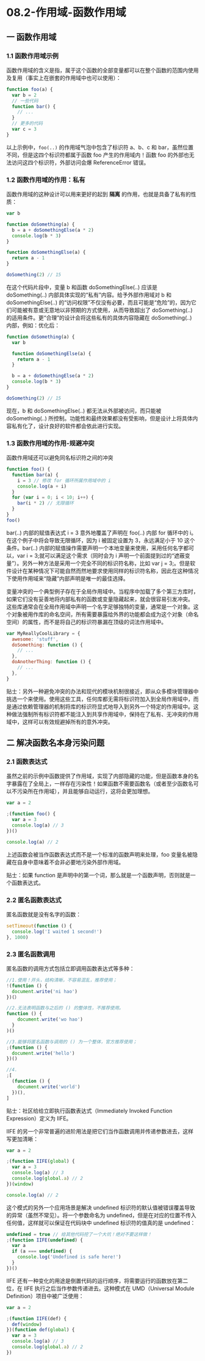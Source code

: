 # 08.2-作用域-函数作用域

## 一 函数作用域

### 1.1 函数作用域示例

函数作用域的含义是指，属于这个函数的全部变量都可以在整个函数的范围内使用及复用（事实上在嵌套的作用域中也可以使用）：

```js
function foo(a) {
  var b = 2
  // 一些代码
  function bar() {
    // ...
  }
  // 更多的代码
  var c = 3
}
```

以上示例中，`foo(..)` 的作用域气泡中包含了标识符 a、b、c 和 bar，虽然位置不同，但是这四个标识符都属于函数 foo 产生的作用域内！函数 foo 的外部也无法访问这四个标识符，外部访问会爆 ReferenceError 错误。

### 1.2 函数作用域的作用：私有

函数作用域的这种设计可以用来更好的起到 **隔离** 的作用，也就是具备了私有的性质：

```js
var b

function doSomething(a) {
  b = a + doSomethingElse(a * 2)
  console.log(b * 3)
}

function doSomethingElse(a) {
  return a - 1
}

doSomething(2) // 15
```

在这个代码片段中，变量 b 和函数 doSomethingElse(..) 应该是 doSomething(..) 内部具体实现的“私有”内容。给予外部作用域对 b 和 doSomethingElse(..) 的“访问权限”不仅没有必要，而且可能是“危险”的，因为它们可能被有意或无意地以非预期的方式使用，从而导致超出了 doSomething(..) 的适用条件。更“合理”的设计会将这些私有的具体内容隐藏在 doSomething(..) 内部，例如：优化后：

```js
function doSomething(a) {
  var b

  function doSomethingElse(a) {
    return a - 1
  }

  b = a + doSomethingElse(a * 2)
  console.log(b * 3)
}

doSomething(2) // 15
```

现在，b 和 doSomethingElse(..) 都无法从外部被访问，而只能被 doSomething(..) 所控制。功能性和最终效果都没有受影响，但是设计上将具体内容私有化了，设计良好的软件都会依此进行实现。

### 1.3 函数作用域的作用-规避冲突

函数作用域还可以避免同名标识符之间的冲突

```js
function foo() {
  function bar(a) {
    i = 3 // 修改 for 循环所属作用域中的 i
    console.log(a + i)
  }
  for (var i = 0; i < 10; i++) {
    bar(i * 2) // 无限循环
  }
}
foo()
```

bar(..) 内部的赋值表达式 i = 3 意外地覆盖了声明在 foo(..) 内部 for 循环中的 i。在这个例子中将会导致无限循环，因为 i 被固定设置为 3，永远满足小于 10 这个条件。bar(..) 内部的赋值操作需要声明一个本地变量来使用，采用任何名字都可以，var i = 3;就可以满足这个需求（同时会为 i 声明一个前面提到过的“遮蔽变量”）。另外一种方法是采用一个完全不同的标识符名称，比如 var j = 3;。但是软件设计在某种情况下可能自然而然地要求使用同样的标识符名称，因此在这种情况下使用作用域来“隐藏”内部声明是唯一的最佳选择。

变量冲突的一个典型例子存在于全局作用域中。当程序中加载了多个第三方库时，如果它们没有妥善地将内部私有的函数或变量隐藏起来，就会很容易引发冲突。
这些库通常会在全局作用域中声明一个名字足够独特的变量，通常是一个对象。这个对象被用作库的命名空间，所有需要暴露给外界的功能都会成为这个对象（命名空间）的属性，而不是将自己的标识符暴漏在顶级的词法作用域中。

```js
var MyReallyCoolLibrary = {
  awesome: 'stuff',
  doSomething: function () {
    // ...
  },
  doAnotherThing: function () {
    // ...
  },
}
```

贴士：另外一种避免冲突的办法和现代的模块机制很接近，即从众多模块管理器中挑选一个来使用。使用这些工具，任何库都无需将标识符加入到全局作用域中，而是通过依赖管理器的机制将库的标识符显式地导入到另外一个特定的作用域中。这种做法强制所有标识符都不能注入到共享作用域中，保持在了私有、无冲突的作用域中，这样可以有效规避掉所有的意外冲突。

## 二 解决函数名本身污染问题

### 2.1 函数表达式

虽然之前的示例中函数提供了作用域，实现了内部隐藏的功能，但是函数本身的名字暴露在了全局上，一样存在污染性！如果函数不需要函数名（或者至少函数名可以不污染所在作用域），并且能够自动运行，这将会更加理想。

```js
var a = 2

;(function foo() {
  var a = 3
  console.log(a) // 3
})()

console.log(a) // 2
```

上述函数会被当作函数表达式而不是一个标准的函数声明来处理，foo 变量名被隐藏在自身中意味着不会非必要地污染外部作用域。

贴士：如果 function 是声明中的第一个词，那么就是一个函数声明，否则就是一个函数表达式。

### 2.2 匿名函数表达式

匿名函数就是没有名字的函数：

```js
setTimeout(function () {
  console.log('I waited 1 second!')
}, 1000)
```

### 2.3 匿名函数调用

匿名函数的调用方式包括立即调用函数表达式等多种：

```js
//1.使用！开头，结构清晰，不容易混乱，推荐使用；
!(function () {
  document.write('ni hao')
})(）

//2.无法表明函数与之后的 () 的整体性，不推荐使用。
function () {
    document.write('wo hao')
  }
)()

//3.能够将匿名函数与调用的 () 为一个整体，官方推荐使用；
;(function () {
  document.write('hello')
})()

//4.
;[
  (function () {
    document.write('world')
  })(),
]
```

贴士：社区给给立即执行函数表达式（Immediately Invoked Function Expression）定义为 IIFE。

IIFE 的另一个非常普遍的进阶用法是把它们当作函数调用并传递参数进去，这样写更加清晰：

```js
var a = 2

;(function IIFE(global) {
  var a = 3
  console.log(a) // 3
  console.log(global.a) // 2
})(window)

console.log(a) // 2
```

这个模式的另外一个应用场景是解决 undefined 标识符的默认值被错误覆盖导致的异常（虽然不常见）。将一个参数命名为 undefined，但是在对应的位置不传入任何值，这样就可以保证在代码块中 undefined 标识符的值真的是 undefined：

```js
undefined = true // 给其他代码挖了一个大坑！绝对不要这样做！
;(function IIFE(undefined) {
  var a
  if (a === undefined) {
    console.log('Undefined is safe here!')
  }
})()
```

IIFE 还有一种变化的用途是倒置代码的运行顺序，将需要运行的函数放在第二位，在 IIFE 执行之后当作参数传递进去。这种模式在 UMD（Universal Module Definition）项目中被广泛使用：

```js
var a = 2

;(function IIFE(def) {
  def(window)
})(function def(global) {
  var a = 3
  console.log(a) // 3
  console.log(global.a) // 2
})
```
